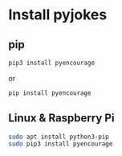 # Install pyjokes

## pip

```bash
pip3 install pyencourage
```

or

```bash
pip install pyencourage
```

## Linux & Raspberry Pi

```bash
sudo apt install python3-pip
sudo pip3 install pyencourage
```
